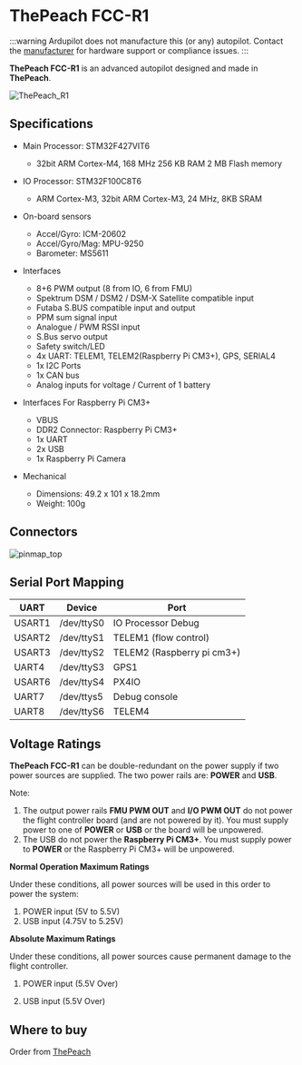 # ThePeach FCC-R1


:::warning
Ardupilot does not manufacture this (or any) autopilot. 
Contact the [manufacturer](https://thepeach.kr/) for hardware support or compliance issues.
:::

**ThePeach FCC-R1** is an advanced autopilot designed and made in **ThePeach**.

![ThePeach_R1](./main.png)

## Specifications

- Main Processor: STM32F427VIT6
  - 32bit ARM Cortex-M4, 168 MHz 256 KB RAM 2 MB Flash memory

- IO Processor: STM32F100C8T6
  - ARM Cortex-M3, 32bit ARM Cortex-M3, 24 MHz, 8KB SRAM

- On-board sensors
  - Accel/Gyro: ICM-20602
  - Accel/Gyro/Mag: MPU-9250
  - Barometer: MS5611

- Interfaces
  - 8+6 PWM output (8 from IO, 6 from FMU)
  - Spektrum DSM / DSM2 / DSM-X Satellite compatible input
  - Futaba S.BUS compatible input and output
  - PPM sum signal input
  - Analogue / PWM RSSI input
  - S.Bus servo output
  - Safety switch/LED
  - 4x UART: TELEM1, TELEM2(Raspberry Pi CM3+), GPS, SERIAL4
  - 1x I2C Ports
  - 1x CAN bus
  - Analog inputs for voltage / Current of 1 battery

- Interfaces For Raspberry Pi CM3+
  - VBUS
  - DDR2 Connector: Raspberry Pi CM3+
  - 1x UART
  - 2x USB
  - 1x Raspberry Pi Camera

- Mechanical
  - Dimensions: 49.2 x 101 x 18.2mm
  - Weight: 100g

## Connectors

![pinmap_top](./pinmap.png)

## Serial Port Mapping

| UART   | Device     | Port                       |
| ------ | ---------- | -------------------------- |
| USART1 | /dev/ttyS0 | IO Processor Debug         |
| USART2 | /dev/ttyS1 | TELEM1 (flow control)      |
| USART3 | /dev/ttyS2 | TELEM2 (Raspberry pi cm3+) |
| UART4  | /dev/ttyS3 | GPS1                       |
| USART6 | /dev/ttyS4 | PX4IO                      |
| UART7  | /dev/ttys5 | Debug console              |
| UART8  | /dev/ttyS6 | TELEM4                     |

## Voltage Ratings

**ThePeach FCC-R1** can be double-redundant on the power supply if two power sources are supplied. The two power rails are: **POWER** and **USB**.

Note:

1. The output power rails **FMU PWM OUT** and **I/O PWM OUT** do not power the flight controller board (and are not powered by it). You must supply power to one of **POWER** or **USB** or the board will be unpowered.
2. The USB do not power the **Raspberry Pi CM3+**. You must supply power to **POWER** or the Raspberry Pi CM3+ will be unpowered.

**Normal Operation Maximum Ratings**

Under these conditions, all power sources will be used in this order to power the system:

1. POWER input (5V to 5.5V)
2. USB input (4.75V to 5.25V)

**Absolute Maximum Ratings**

Under these conditions, all power sources cause permanent damage to the flight controller.

1. POWER input (5.5V Over)

2. USB input (5.5V Over)


## Where to buy

Order from [ThePeach](http://thepeach.shop/)